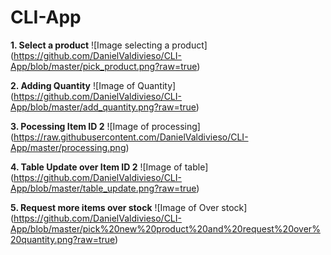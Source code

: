 # CLI-App
**1. Select a product**
![Image selecting a product]
 (https://github.com/DanielValdivieso/CLI-App/blob/master/pick_product.png?raw=true)

 **2. Adding Quantity**
 ![Image of Quantity]
 (https://github.com/DanielValdivieso/CLI-App/blob/master/add_quantity.png?raw=true)

**3. Pocessing Item ID 2**
![Image of processing]
(https://raw.githubusercontent.com/DanielValdivieso/CLI-App/master/processing.png)

**4. Table Update over Item ID 2**
![Image of table]
(https://github.com/DanielValdivieso/CLI-App/blob/master/table_update.png?raw=true)

**5. Request more items over stock**
![Image of Over stock]
(https://github.com/DanielValdivieso/CLI-App/blob/master/pick%20new%20product%20and%20request%20over%20quantity.png?raw=true)
